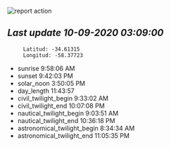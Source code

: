 ![report action](https://github.com/matiasz8/actions-for-reports/workflows/report%20action/badge.svg?branch=develop) 


## *****Last update 10-09-2020 03:09:00*****



		 Latitud: -34.61315
		 Longitud: -58.37723

 - sunrise 	 9:58:06 AM
 - sunset 	 9:42:03 PM
 - solar_noon 	 3:50:05 PM
 - day_length 	 11:43:57
 - civil_twilight_begin 	 9:33:02 AM
 - civil_twilight_end 	 10:07:08 PM
 - nautical_twilight_begin 	 9:03:51 AM
 - nautical_twilight_end 	 10:36:18 PM
 - astronomical_twilight_begin 	 8:34:34 AM
 - astronomical_twilight_end 	 11:05:35 PM
